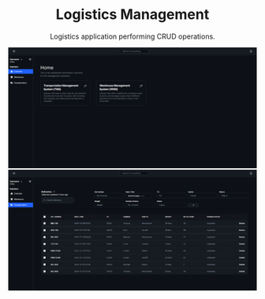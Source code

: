 <h1 align="center">
Logistics Management
</h1>

<p align="center">Logistics application performing CRUD operations.</p>
<img alt="" src="./client/public/Home.PNG" />
<img alt="" src="./client/public/Transportation.PNG" />
